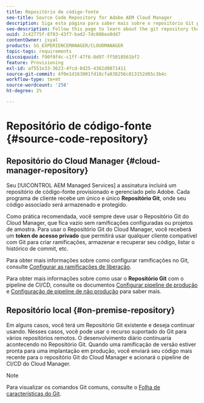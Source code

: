 ```yaml
---
title: Repositório de código-fonte
seo-title: Source Code Repository for Adobe AEM Cloud Manager
description: Siga esta página para saber mais sobre o repositório Git provisionado para cada programa que você tem no Cloud Manager.
seo-description: Follow this page to learn about the git repository that is provisioned for each program you have in Adobe AEM Cloud Manager.
uuid: 2c42775f-8703-43f7-bad2-7dc086ea9dd7
contentOwner: jsyal
products: SG_EXPERIENCEMANAGER/CLOUDMANAGER
topic-tags: requirements
discoiquuid: f90f0f4c-c1ff-47f6-8d97-ff5018561bf2
feature: Provisioning
exl-id: af551e33-3623-4fcd-8d25-4362d8871411
source-git-commit: 4f0e1d163001fd18cfa838256c813152d65c3b4c
workflow-type: tm+mt
source-wordcount: '258'
ht-degree: 2%

---
```


# Repositório de código-fonte {#source-code-repository}

## Repositório do Cloud Manager {#cloud-manager-repository}

Seu [!UICONTROL AEM Managed Services] a assinatura incluirá um repositório de código-fonte provisionado e gerenciado pelo Adobe. Cada programa de cliente recebe um único e único **Repositório Git**, onde seu código associado será armazenado e protegido.

Como prática recomendada, você sempre deve usar o Repositório Git do Cloud Manager, que fica vazio sem ramificações configuradas ou projetos de amostra. Para usar o Repositório Git do Cloud Manager, você receberá um **token de acesso privado** que permitirá usar qualquer cliente compatível com Git para criar ramificações, armazenar e recuperar seu código, listar o histórico de commit, etc.

Para obter mais informações sobre como configurar ramificações no Git, consulte [Configurar as ramificações de liberação](configure-your-release-branches.md).

Para obter mais informações sobre como usar o **Repositório Git** com o pipeline de CI/CD, consulte os documentos [Configurar pipeline de produção](configuring-production-pipelines.md) e [Configuração de pipeline de não produção](configuring-non-production-pipelines.md) para saber mais.

## Repositório local {#on-premise-repository}

Em alguns casos, você terá um Repositório Git existente e deseja continuar usando. Nesses casos, você pode usar o recurso suportado do Git para vários repositórios remotos. O desenvolvimento diário continuaria acontecendo no Repositório Git. Quando uma ramificação de versão estiver pronta para uma implantação em produção, você enviará seu código mais recente para o repositório Git do Cloud Manager e acionará o pipeline de CI/CD do Cloud Manager.

>[!NOTE]
>
>Para visualizar os comandos Git comuns, consulte o [Folha de características do Git](https://education.github.com/git-cheat-sheet-education.pdf).

